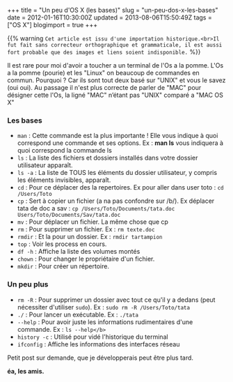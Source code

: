 +++
title = "Un peu d'OS X (les bases)"
slug = "un-peu-dos-x-les-bases"
date = 2012-01-16T10:30:00Z
updated = 2013-08-06T15:50:49Z
tags = ["OS X"]
blogimport = true
+++

{{% warning `Cet article est issu d'une importation historique.<br>Il fut fait sans correcteur orthographique et grammaticale, il est aussi fort probable que des images et liens soient indisponible.` %}}

Il est rare pour moi d'avoir a toucher a un terminal de l'Os a la pomme.
L'Os a la pomme (pourie) et les "Linux" on beaucoup de commandes en commun. Pourquoi ? Car ils sont tout deux basé sur "UNIX" et vous le savez (oui oui).
Au passage il n'est plus correcte de parler de "MAC" pour désigner cette l'Os, la ligné "MAC" n’étant pas "UNIX" comparé a "MAC OS X"

### Les bases

- `man` : Cette commande est la plus importante ! Elle vous indique à quoi correspond une commande et ses options. Ex : **man ls** vous indiquera à quoi correspond la commande ls
- `ls` : La liste des fichiers et dossiers installés dans votre dossier utilisateur apparaît.
- `ls -a` : La liste de TOUS les éléments du dossier utilisateur, y compris les éléments invisibles, apparaît.
- `cd` : Pour ce déplacer des la repertoires. Ex pour aller dans user toto : `cd /Users/Toto`
- `cp` : Sert à copier un fichier (a na pas confondre sur /b/). Ex déplacer tata de doc a sav : `cp /Users/Toto/Documents/tata.doc Users/Toto/Documents/Sav/tata.doc`
- `mv` : Pour déplacer un fichier. La même chose que cp
- `rm` : Pour supprimer un fichier. Ex : `rm texte.doc`
- `rmdir` : Et la pour un dossier. Ex : `rmdir tartampion`
- `top` : Voir les process en cours.
- `df -h` : Affiche la liste des volumes montés
- `chown` : Pour changer le propriétaire d'un fichier.
- `mkdir` : Pour créer un répertoire.

### Un peu plus

- `rm -R` : Pour supprimer un dossier avec tout ce qu'il y a dedans (peut nécessiter d'utiliser `sudo`). Ex : `sudo rm -R /Users/Toto/tata`
- `./` : Pour lancer un exécutable. Ex : `./tata`
- `--help` : Pour avoir juste les informations rudimentaires d'une commande. Ex : `ls --help</b>`
- `history -c` : Utilisé pour vidé l'historique du terminal
- `ifconfig` : Affiche les informations des interfaces réseau

Petit post sur demande, que je développerais peut être plus tard.

**éa, les amis.**
